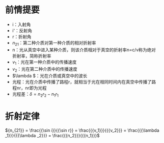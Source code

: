 # 前情提要 #
- i：入射角
- i'：反射角
- r：折射角
- ${n_{21}}$：第二种介质对第一种介质的相对折射率
- n：光从真空中进入某种介质，则该介质相对于真空的折射率n=c/v称为绝对折射率，简称折射率
- ${v_1}$：光在第一种介质中的传播速度
- ${v_2}$：光在第二种介质中的传播速度
- $\lambda $：光在介质或真空中的波长
- 光程：光在介质中传播了路程r，就相当于光在相同时间内在真空中传播了路程nr，nr即为光程
- 光程差：$\delta  = {n_2}{r_2} - {n_1}{r_1}$

# 折射定律 #
${n_{21}} = \frac{{\sin i}}{{\sin r}} = \frac{{{v_1}}}{{{v_2}}} = \frac{{{\lambda _1}}}{{{\lambda _2}}} = \frac{{{n_2}}}{{{n_1}}}$